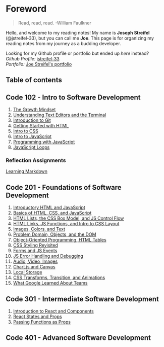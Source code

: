 # Foreword

>Read, read, read. -William Faulkner

Hello, and welcome to my reading notes! My name is **Joseph Streifel** (@jstreifel-33), but you can call me **Joe**. This page is for organizing my reading notes from my journey as a budding developer.

Looking for my Github profile or portfolio but ended up *here* instead?\
*Github Profile:* [jstreifel-33](https://github.com/jstreifel-33)\
*Portfolio:* [Joe Streifel's portfolio](https://jstreifel-33.github.io)

## Table of contents

## Code 102 - Intro to Software Development

01. [The Growth Mindset](/archive/growth_mindset.md)
02. [Understanding Text Editors and the Terminal](/archive/editors-and-terminals.md)
03. [Introduction to Git](/archive/git-intro.md)
04. [Getting Started with HTML](/archive/html-structure.md)
05. [Intro to CSS](/archive/css-intro.md)
06. [Intro to JavaScript](/archive/js-intro.md)
07. [Programming with JavaScript](/archive/js-programming.md)
08. [JavaScript Loops](/archive/js-loops.md)

### Reflection Assignments

[Learning Markdown](/reflections/learning-markdown.md)

## Code 201 - Foundations of Software Development

01. [Introductory HTML and JavaScript](/code-201/class-01.md)
02. [Basics of HTML, CSS, and JavaScript](/code-201/class-02.md)
03. [HTML Lists, the CSS Box Model, and JS Control Flow](/code-201/class-03.md)
04. [HTML Links, JS Functions, and Intro to CSS Layout](/code-201/class-04.md)
05. [Images, Colors, and Text](/code-201/class-05.md)
06. [Problem Domain, Objects, and the DOM](/code-201/class-06.md)
07. [Object-Oriented Programming, HTML Tables](/code-201/class-07.md)
08. [CSS Styling Revisited](/code-201/class-08.md)
09. [Forms and JS Events](/code-201/class-09.md)
10. [JS Error Handling and Debugging](/code-201/class-10.md)
11. [Audio, Video, Images](/code-201/class-11.md)
12. [Chart.js and Canvas](/code-201/class-12.md)
13. [Local Storage](/code-201/class-13.md)
14. [CSS Transforms, Transition, and Animations](code-201/class-14a.md)
15. [What Google Learned About Teams](code-201/class-14b.md)

## Code 301 - Intermediate Software Development

01. [Introduction to React and Components](/code-301/class-01.md)
02. [React States and Props](/code-301/class-02.md)
03. [Passing Functions as Props](/code-301/class-03.md)

## Code 401 - Advanced Software Development
